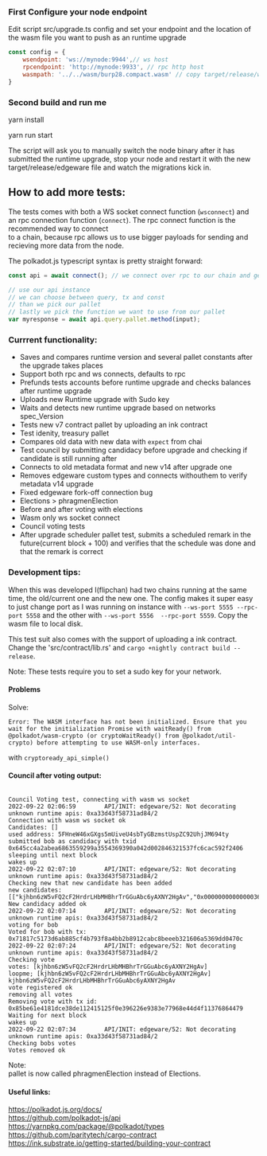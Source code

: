 ### First Configure your node endpoint    
Edit script src/upgrade.ts config and set your endpoint and the location of the wasm file you want to push as an runtime upgrade
```js
const config = {
    wsendpoint: 'ws://mynode:9944',// ws host
    rpcendpoint: 'http://mynode:9933', // rpc http host
    wasmpath: '../../wasm/burp28.compact.wasm' // copy target/release/wbuild/ compacted wasm file for the runtime upgrade you want to push to this local file path
}
```

### Second build and run me   
yarn install   

yarn run start

The script will ask you to manually switch the node binary after it has submitted the runtime upgrade, stop your node and restart it with the new target/release/edgeware file and watch the migrations kick in.

## How to add more tests:  
The tests comes with both a WS socket connect function (`wsconnect`) and an 
rpc connection function (`connect`). The rpc connect function is the recommended way to connect   
to a chain, because rpc allows us to use bigger payloads for sending and recieving more data from the node.

The polkadot.js typescript syntax is pretty straight forward:
```js
const api = await connect(); // we connect over rpc to our chain and get the chain at the latest finalized block

// use our api instance
// we can choose between query, tx and const
// than we pick our pallet
// lastly we pick the function we want to use from our pallet
var myresponse = await api.query.pallet.method(input);
```



### Currrent functionality: 
*  Saves and compares runtime version and several pallet constants after the upgrade takes places
*  Support both rpc and ws connects, defaults to rpc   
*  Prefunds tests accounts before runtime upgrade and checks balances after runtime upgrade   
*  Uploads new Runtime upgrade with Sudo key    
*  Waits and detects new runtime upgrade based on networks spec_Version     
*  Tests new v7 contract pallet by uploading an ink contract   
*  Test idenity, treasury pallet   
*  Compares old data with new data with `expect` from chai    
*  Test council by submitting candidacy before upgrade and checking if candidate is still running after   
*  Connects to old metadata format and new v14 after upgrade one      
*  Removes edgeware custom types and connects withouthem to verify metadata v14 upgrade
*  Fixed edgeware fork-off connection bug
*  Elections > phragmenElection
*  Before and after voting with elections
*  Wasm only ws socket connect  
*  Council voting tests   
*  After upgrade scheduler pallet test, submits a scheduled remark in the future(current block + 100) and verifies that the schedule was done and that the remark is correct    

### Development tips:   
When this was developed I(flipchan) had two chains running at the same time, the old/current one and the new one. The config makes it super easy to just change port as I was running on instance with `--ws-port 5555 --rpc-port 5558` and the other with `--ws-port 5556  --rpc-port 5559`.
Copy the wasm file to local disk.    

This test suit also comes with the support of uploading a ink contract. Change the 'src/contract/lib.rs' and `cargo +nightly contract build --release`. 

Note:
These tests require you to set a sudo key for your network.  



#### Problems  

Solve:  
```
Error: The WASM interface has not been initialized. Ensure that you wait for the initialization Promise with waitReady() from @polkadot/wasm-crypto (or cryptoWaitReady() from @polkadot/util-crypto) before attempting to use WASM-only interfaces.

```
with `cryptoready_api_simple()`

#### Council after voting output:   
```shell

Council Voting test, connecting with wasm ws socket
2022-09-22 02:06:59        API/INIT: edgeware/52: Not decorating unknown runtime apis: 0xa33d43f58731ad84/2
Connection with wasm ws socket ok
Candidates: []
used address: 5FHneW46xGXgs5mUiveU4sbTyGBzmstUspZC92UhjJM694ty
submitted bob as candidacy with txid 0x645cc4a2abea6863559299a3554369390a042d002846321537fc6cac592f2406
sleeping until next block
wakes up
2022-09-22 02:07:10        API/INIT: edgeware/52: Not decorating unknown runtime apis: 0xa33d43f58731ad84/2
Checking new that new candidate has been added 
new candidates: [["kjhbn6zW5vFQ2cF2HrdrLHbMHBhrTrGGuAbc6yAXNY2HgAv","0x000000000000003635c9adc5dea00000"]]
New candidacy added ok
2022-09-22 02:07:14        API/INIT: edgeware/52: Not decorating unknown runtime apis: 0xa33d43f58731ad84/2
voting for bob
Voted for bob with tx: 0x71817c5173d6ab885cf4b793f8a4bb2b8912cabc8beeeb321606a5369dd0470c
2022-09-22 02:07:24        API/INIT: edgeware/52: Not decorating unknown runtime apis: 0xa33d43f58731ad84/2
Checking vote
votes: [kjhbn6zW5vFQ2cF2HrdrLHbMHBhrTrGGuAbc6yAXNY2HgAv]
loopme; [kjhbn6zW5vFQ2cF2HrdrLHbMHBhrTrGGuAbc6yAXNY2HgAv] kjhbn6zW5vFQ2cF2HrdrLHbMHBhrTrGGuAbc6yAXNY2HgAv
vote registered ok
removing all votes
Removing vote with tx id: 0x85be61e4181dce38de112415125f0e396226e9383e77968e44d4f11376864479
Waiting for next block
wakes up
2022-09-22 02:07:34        API/INIT: edgeware/52: Not decorating unknown runtime apis: 0xa33d43f58731ad84/2
Checking bobs votes
Votes removed ok

```
Note:   
pallet is now called phragmenElection instead of Elections.

#### Useful links:  
https://polkadot.js.org/docs/   
https://github.com/polkadot-js/api
https://yarnpkg.com/package/@polkadot/types  
https://github.com/paritytech/cargo-contract    
https://ink.substrate.io/getting-started/building-your-contract   


